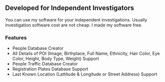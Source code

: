 ## Developed for Independent Investigators

You can use my software for your independent investigations. Usually investigation software cost are not cheap. I made my software free.

### Features
- People Database Creator
- All Details of POI (Image, Birthplace, Full Name, Ethnicity, Hair Color, Eye Color, Height, Body Type, Weight) Support
- People Traffic Database Creator
- Registration Plates Database Support
- Last Known Location (Lattitude & Longitude or Street Address) Support
